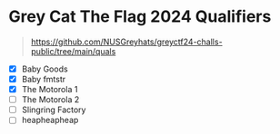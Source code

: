 # Grey Cat The Flag 2024 Qualifiers
> https://github.com/NUSGreyhats/greyctf24-challs-public/tree/main/quals

- [x] Baby Goods
- [x] Baby fmtstr
- [x] The Motorola 1
- [ ] The Motorola 2
- [ ] Slingring Factory
- [ ] heapheapheap
